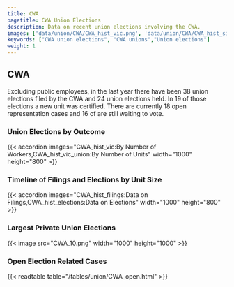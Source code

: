```yaml
---
title: CWA
pagetitle: CWA Union Elections
description: Data on recent union elections involving the CWA.
images: ['data/union/CWA/CWA_hist_vic.png', 'data/union/CWA/CWA_hist_size.png', 'data/union/CWA/CWA_10.png']
keywords: ["CWA union elections", "CWA unions","Union elections"]
weight: 1
---
```

##  CWA

Excluding public employees, in the last year there have been 38 union elections filed by the CWA and 24 union elections held. In 19 of those elections a new unit was certified. There are currently 18 open representation cases and 16 of are still waiting to vote.

### Union Elections by Outcome
{{< accordion images="CWA_hist_vic:By Number of Workers,CWA_hist_vic_union:By Number of Units" width="1000" height="800" >}}

### Timeline of Filings and Elections by Unit Size
{{< accordion images="CWA_hist_filings:Data on Filings,CWA_hist_elections:Data on Elections" width="1000" height="800" >}}

### Largest Private Union Elections
{{< image src="CWA_10.png" width="1000" height="1000"  >}}

### Open Election Related Cases
{{< readtable table="/tables/union/CWA_open.html" >}}

